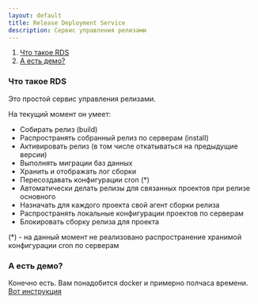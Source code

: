 ```yaml
---
layout: default
title: Release Deployment Service
description: Сервис управления релизами
---
```


1. [Что такое RDS](#что-такое-rds)
1. [А есть демо?](#а-есть-демо)


### Что такое RDS

Это простой сервис управления релизами. 

На текущий момент он умеет: 
- Собирать релиз (build)
- Распространять собранный релиз по серверам (install)
- Активировать релиз (в том числе откатываться на предыдущие версии)
- Выполнять миграции баз данных
- Хранить и отображать лог сборки
- Пересоздавать конфигурации cron (*)
- Автоматически делать релизы для связанных проектов при релизе основного
- Назначать для каждого проекта свой агент сборки релиза
- Распространять локальные конфигурации проектов по серверам
- Блокировать сборку релиза для проекта

(*) - на данный момент не реализовано распространение хранимой конфигурации cron по серверам

### А есть демо?

Конечно есть. Вам понадобится docker и примерно полчаса времени.
[Вот инструкция](demo.html)